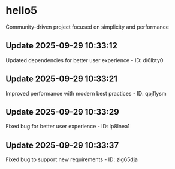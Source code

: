 # hello5
Community-driven project focused on simplicity and performance

## Update 2025-09-29 10:33:12
Updated dependencies for better user experience - ID: di6lbty0


## Update 2025-09-29 10:33:21
Improved performance with modern best practices - ID: qpjflysm


## Update 2025-09-29 10:33:29
Fixed bug for better user experience - ID: lp8lnea1


## Update 2025-09-29 10:33:37
Fixed bug to support new requirements - ID: zlg65dja

